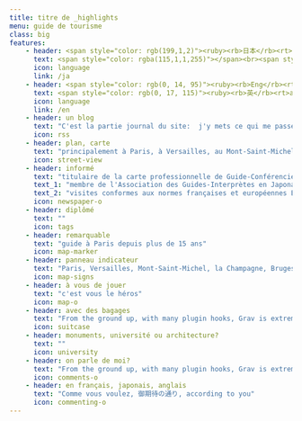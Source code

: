 ```yaml
---
title: titre de _highlights
menu: guide de tourisme
class: big
features:
    - header: <span style="color: rgb(199,1,2)"><ruby><rb>日本</rb><rt>japon</rt><rb><span style="visibility:hidden;">i</span></rb><rt>-<rt><rb>語</rb><rt>ais</rt></ruby></span>
      text: <span style="color: rgba(115,1,1,255)"></span><br><span style="color: rgba(115,1,1,255)">japanese</span>
      icon: language
      link: /ja
    - header: <span style="color: rgb(0, 14, 95)"><ruby><rb>Eng</rb><rt>angl</rt><rb>l</rb><rt>-</rt><rb>ish</rb><rt>ais</rt></span>
      text: <span style="color: rgb(0, 17, 115)"><ruby><rb>英</rb><rt>angl</rt><rb><span style="visibility:hidden;">i</span></rb><rt>-<rt><rb>語</rb><rt>ais</rt></ruby></span>
      icon: language
      link: /en
    - header: un blog
      text: "C'est la partie journal du site:  j'y mets ce qui me passe par la tête, que ce soit ou pas en rapport avec l'actualité, coups de cœur"
      icon: rss
    - header: plan, carte
      text: "principalement à Paris, à Versailles, au Mont-Saint-Michel, aux Châteaux de la Loire, en Champagne, à Bruges"
      icon: street-view
    - header: informé
      text: "titulaire de la carte professionnelle de Guide-Conférencier National délivré par le Ministère de la Culture"
      text_1: "membre de l'Association des Guides-Interprètes en Japonais (A.G.I.J.)"
      text_2: "visites conformes aux normes françaises et européennes EN 138090 et EN 15565"
      icon: newspaper-o
    - header: diplômé
      text: ""
      icon: tags
    - header: remarquable
      text: "guide à Paris depuis plus de 15 ans"
      icon: map-marker
    - header: panneau indicateur
      text: "Paris, Versailles, Mont-Saint-Michel, la Champagne, Bruges, les Châteaux de la Loire..."
      icon: map-signs
    - header: à vous de jouer
      text: "c'est vous le héros"
      icon: map-o
    - header: avec des bagages
      text: "From the ground up, with many plugin hooks, Grav is extremely extensible"
      icon: suitcase
    - header: monuments, université ou architecture?
      text: ""
      icon: university
    - header: on parle de moi?
      text: "From the ground up, with many plugin hooks, Grav is extremely extensible"
      icon: comments-o
    - header: en français, japonais, anglais
      text: "Comme vous voulez, 御期待の通り, according to you"
      icon: commenting-o
---
```

